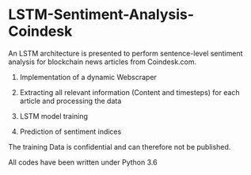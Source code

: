 # LSTM-Sentiment-Analysis-Coindesk

An LSTM architecture is presented to perform sentence-level sentiment analysis for blockchain news articles from Coindesk.com.

1. Implementation of a dynamic Webscraper

2. Extracting all relevant information (Content and timesteps) for each article and processing the data

3. LSTM model training

4. Prediction of sentiment indices

The training Data is confidential and can therefore not be published.


All codes have been written under Python 3.6
